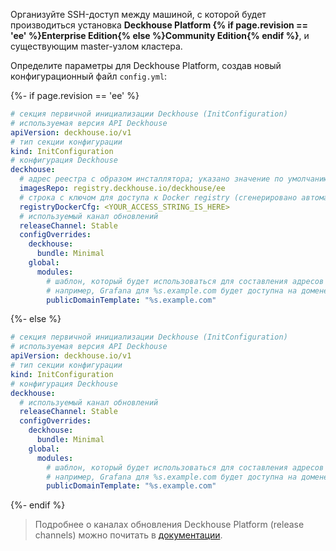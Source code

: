 Организуйте SSH-доступ между машиной, с которой будет производиться установка **Deckhouse Platform {% if page.revision == 'ee' %}Enterprise Edition{% else %}Community Edition{% endif %}**, и существующим master-узлом кластера.

Определите параметры для Deckhouse Platform, создав новый конфигурационный файл `config.yml`:

{%- if page.revision == 'ee' %}
```yaml
# секция первичной инициализации Deckhouse (InitConfiguration)
# используемая версия API Deckhouse
apiVersion: deckhouse.io/v1
# тип секции конфигурации
kind: InitConfiguration
# конфигурация Deckhouse
deckhouse:
  # адрес реестра с образом инсталлятора; указано значение по умолчанию для EE-сборки Deckhouse
  imagesRepo: registry.deckhouse.io/deckhouse/ee
  # строка с ключом для доступа к Docker registry (сгенерировано автоматически для вашего токена доступа)
  registryDockerCfg: <YOUR_ACCESS_STRING_IS_HERE>
  # используемый канал обновлений
  releaseChannel: Stable
  configOverrides:
    deckhouse:
      bundle: Minimal
    global:
      modules:
        # шаблон, который будет использоваться для составления адресов системных приложений в кластере
        # например, Grafana для %s.example.com будет доступна на домене grafana.example.com
        publicDomainTemplate: "%s.example.com"
```
{%- else %}
```yaml
# секция первичной инициализации Deckhouse (InitConfiguration)
# используемая версия API Deckhouse
apiVersion: deckhouse.io/v1
# тип секции конфигурации
kind: InitConfiguration
# конфигурация Deckhouse
deckhouse:
  # используемый канал обновлений
  releaseChannel: Stable
  configOverrides:
    deckhouse:
      bundle: Minimal
    global:
      modules:
        # шаблон, который будет использоваться для составления адресов системных приложений в кластере
        # например, Grafana для %s.example.com будет доступна на домене grafana.example.com
        publicDomainTemplate: "%s.example.com"
```
{%- endif %}

> Подробнее о каналах обновления Deckhouse Platform (release channels) можно почитать в [документации](/ru/documentation/v1/deckhouse-release-channels.html).
